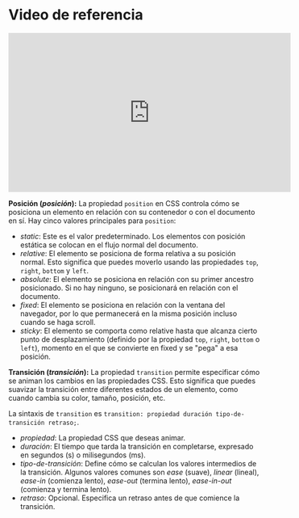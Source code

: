 # Video de referencia

<iframe width="560" height="315" src="https://www.youtube.com/embed/KP398UANzfw?si=rZW8KDYi1EujsnaW" title="YouTube video player" frameborder="0" allow="accelerometer; autoplay; clipboard-write; encrypted-media; gyroscope; picture-in-picture; web-share" allowfullscreen></iframe>

**Posición (*posición*):**
La propiedad `position` en CSS controla cómo se posiciona un elemento en relación con su contenedor o con el documento en sí. Hay cinco valores principales para `position`:

- *static*: Este es el valor predeterminado. Los elementos con posición estática se colocan en el flujo normal del documento.
- *relative*: El elemento se posiciona de forma relativa a su posición normal. Esto significa que puedes moverlo usando las propiedades `top`, `right`, `bottom` y `left`.
- *absolute*: El elemento se posiciona en relación con su primer ancestro posicionado. Si no hay ninguno, se posicionará en relación con el documento.
- *fixed*: El elemento se posiciona en relación con la ventana del navegador, por lo que permanecerá en la misma posición incluso cuando se haga scroll.
- *sticky*: El elemento se comporta como relative hasta que alcanza cierto punto de desplazamiento (definido por la propiedad `top`, `right`, `bottom` o `left`), momento en el que se convierte en fixed y se "pega" a esa posición.

**Transición (*transición*):**
La propiedad `transition` permite especificar cómo se animan los cambios en las propiedades CSS. Esto significa que puedes suavizar la transición entre diferentes estados de un elemento, como cuando cambia su color, tamaño, posición, etc.

La sintaxis de `transition` es `transition: propiedad duración tipo-de-transición retraso;`.

- *propiedad*: La propiedad CSS que deseas animar.
- *duración*: El tiempo que tarda la transición en completarse, expresado en segundos (s) o milisegundos (ms).
- *tipo-de-transición*: Define cómo se calculan los valores intermedios de la transición. Algunos valores comunes son *ease* (suave), *linear* (lineal), *ease-in* (comienza lento), *ease-out* (termina lento), *ease-in-out* (comienza y termina lento).
- *retraso*: Opcional. Especifica un retraso antes de que comience la transición.
